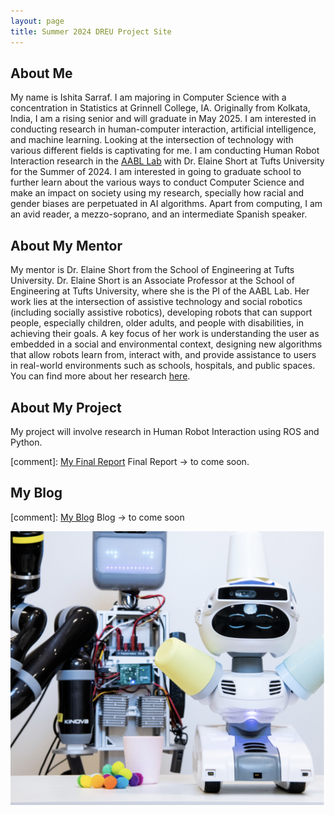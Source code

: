 ```yaml
---
layout: page
title: Summer 2024 DREU Project Site
---
```


## About Me

My name is Ishita Sarraf. I am majoring in Computer Science with a concentration in Statistics at Grinnell College, IA. Originally from Kolkata, India, I am a rising senior and will graduate in May 2025. I am interested in conducting research in human-computer interaction, artificial intelligence, and machine learning. Looking at the intersection of technology with various different fields is captivating for me. I am conducting Human Robot Interaction research in the [AABL Lab](https://aabl.cs.tufts.edu/index.html) with Dr. Elaine Short at Tufts University for the Summer of 2024. I am interested in going to graduate school to further learn about the various ways to conduct Computer Science and make an impact on society using my research, specially how racial and gender biases are perpetuated in AI algorithms. Apart from computing, I am an avid reader, a mezzo-soprano, and an intermediate Spanish speaker. 


## About My Mentor

My mentor is Dr. Elaine Short from the School of Engineering at Tufts University. Dr. Elaine Short is an Associate Professor at the School of Engineering at Tufts University, where she is the PI of the AABL Lab. Her work lies at the intersection of assistive technology and social robotics (including socially assistive robotics), developing robots that can support people, especially children, older adults, and people with disabilities, in achieving their goals. A key focus of her work is understanding the user as embedded in a social and environmental context, designing new algorithms that allow robots learn from, interact with, and provide assistance to users in real-world environments such as schools, hospitals, and public spaces. You can find more about her research [here](https://eshort.github.io). 

## About My Project

My project will involve research in Human Robot Interaction using ROS and Python.  

[comment]: [My Final Report](../files/DREU_Milestone4_FinalReport.pdf)
Final Report -> to come soon. 

## My Blog

[comment]: [My Blog](../blog2)
Blog -> to come soon

<img src="/assets/img/aabl_lab.png" alt="aabl" width="800"/>
